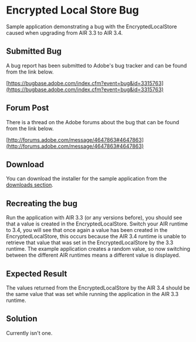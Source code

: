 # Encrypted Local Store Bug

Sample application demonstrating a bug with the EncryptedLocalStore caused when upgrading from AIR 3.3 to AIR 3.4.

## Submitted Bug

A bug report has been submitted to Adobe's bug tracker and can be found from the link below.

[https://bugbase.adobe.com/index.cfm?event=bug&id=3315763](https://bugbase.adobe.com/index.cfm?event=bug&id=3315763)

## Forum Post

There is a thread on the Adobe forums about the bug that can be found from the link below.

[http://forums.adobe.com/message/4647863#4647863](http://forums.adobe.com/message/4647863#4647863) 

## Download

You can download the installer for the sample application from the [downloads section](https://github.com/peterkeating/encrypted-local-store-bug/downloads).

## Recreating the bug

Run the application with AIR 3.3 (or any versions before), you should see that a value is created in the EncryptedLocalStore. Switch your AIR runtime to 3.4, you will see that once again a value has been created in the EncryptedLocalStore, this occurs because the AIR 3.4 runtime is unable to retrieve that value that was set in the EncryptedLocalStore by the 3.3 runtime. The example application creates a random value, so now switching between the different AIR runtimes means a different value is displayed.

## Expected Result

The values returned from the EncryptedLocalStore by the AIR 3.4 should be the same value that was set while running the application in the AIR 3.3 runtime.

## Solution

Currently isn't one.

